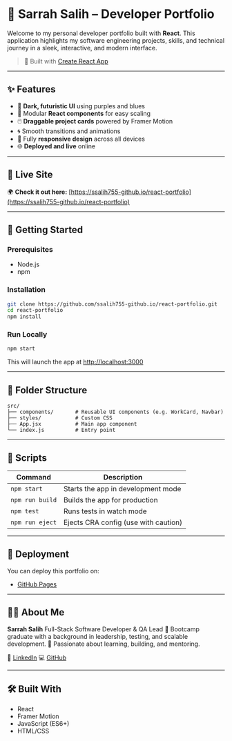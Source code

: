 

# 💼 Sarrah Salih – Developer Portfolio

Welcome to my personal developer portfolio built with **React**. This application highlights my software engineering projects, skills, and technical journey in a sleek, interactive, and modern interface.

> 🔨 Built with [Create React App](https://github.com/facebook/create-react-app)

---

## ✨ Features

* 🎨 **Dark, futuristic UI** using purples and blues
* 🧩 Modular **React components** for easy scaling
* 🖱️ **Draggable project cards** powered by Framer Motion
* 🌀 Smooth transitions and animations
* 📱 Fully **responsive design** across all devices
* 🌐 **Deployed and live** online

---

## 🔗 Live Site

🌍 **Check it out here:**
[https://ssalih755-github.io/react-portfolio](https://ssalih755-github.io/react-portfolio)


---

## 🚀 Getting Started

### Prerequisites

* Node.js
* npm

### Installation

```bash
git clone https://github.com/ssalih755-github.io/react-portfolio.git
cd react-portfolio
npm install
```

### Run Locally

```bash
npm start
```

This will launch the app at [http://localhost:3000](http://localhost:3000)

---

## 📁 Folder Structure

```
src/
├── components/       # Reusable UI components (e.g. WorkCard, Navbar)
├── styles/           # Custom CSS
├── App.jsx           # Main app component
└── index.js          # Entry point
```

---

## 🔧 Scripts

| Command         | Description                          |
| --------------- | ------------------------------------ |
| `npm start`     | Starts the app in development mode   |
| `npm run build` | Builds the app for production        |
| `npm test`      | Runs tests in watch mode             |
| `npm run eject` | Ejects CRA config (use with caution) |

---

## 🚀 Deployment

You can deploy this portfolio on:

* [GitHub Pages](https://create-react-app.dev/docs/deployment/#github-pages)


---

## 👩‍💻 About Me

**Sarrah Salih**
Full-Stack Software Developer & QA Lead
🧠 Bootcamp graduate with a background in leadership, testing, and scalable development.
💬 Passionate about learning, building, and mentoring.

📎 [LinkedIn](https://www.linkedin.com/in/sarrahsalih)
💻 [GitHub](https://github.com/ssalih755)

---

## 🛠 Built With

* React
* Framer Motion
* JavaScript (ES6+)
* HTML/CSS



